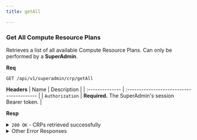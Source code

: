 ```yaml
---
title: getAll

---
```


### Get All Compute Resource Plans

Retrieves a list of all available Compute Resource Plans. Can only be performed by a **SuperAdmin**.

**Req**
```
GET /api/v1/superadmin/crp/getAll
```

**Headers**
| Name            | Description                               |
| :-------------- | :---------------------------------------- |
| `Authorization` | **Required.** The SuperAdmin's session Bearer token. |

**Resp**
<details>
<summary><code>200 OK</code> - CRPs retrieved successfully</summary>

```json
{
  "code": 200,
  "message": "CRPs retrieved successfully",
  "data": [
    {
      "_id": "60d0fe4f5311236168a109d0",
      "name": "Standard",
      "vcpu": 2,
      "ram_mb": 4096,
      "disk_gb": 50,
      "price_per_hour": 2.5
    },
    {
      "_id": "60d0fe4f5311236168a109d1",
      "name": "Pro",
      "vcpu": 4,
      "ram_mb": 8192,
      "disk_gb": 100,
      "price_per_hour": 5.5
    }
  ]
}
```
</details>

<details>
<summary>Other Error Responses</summary>
    
Also supports `401/403 Unauthorized` and `500 Internal Server Error`.
</details>